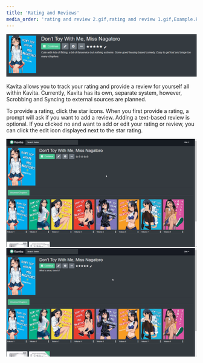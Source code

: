 ```yaml
---
title: 'Rating and Reviews'
media_order: 'rating and review 2.gif,rating and review 1.gif,Example.PNG'
---
```


![Example](Example.PNG "Example")

Kavita allows you to track your rating and provide a review for yourself all within Kavita. Currently, Kavita has its own, separate system, however, Scrobbing and Syncing to external sources are planned.

To provide a rating, click the star icons. When you first provide a rating, a prompt will ask if you want to add a review. Adding a text-based review is optional. If you clicked no and want to add or edit your rating or review, you can click the edit icon displayed next to the star rating. 

![rating%20and%20review%201](rating%20and%20review%201.gif "rating%20and%20review%201")
![rating%20and%20review%202](rating%20and%20review%202.gif "rating%20and%20review%202")

